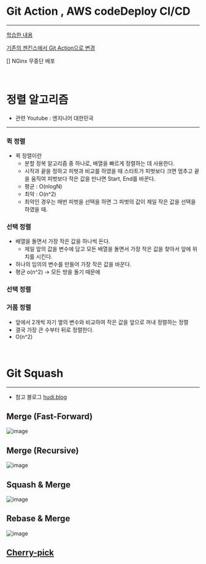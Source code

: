 # Git Action , AWS codeDeploy CI/CD

---

[학습한 내용](https://velog.io/@geon_km/Github-Actions-CI-CodeDeploy%EB%A1%9C-CICD-%EA%B5%AC%ED%98%84%ED%95%98%EA%B8%B0-vum9u82d)

[기존의 젠킨스에서 Git Action으로 변경](https://github.com/CS-tudy/CStudy_BackEnd)

[] NGinx 무중단 배포

<br/>

# 정렬 알고리즘
- 관련 Youtube : 엔지니어 대한민국

---

### 퀵 정렬 
- 퀵 정렬이란
  -   분할 정복 알고리즘 중 하나로, 배열을 빠르게 정렬하는 데 사용한다.
  -   시작과 끝을 정하고 피벗과 비교를 하였을 때 스타트가 피벗보다 크면 멈추고 끝을 움직여 피벗보다 작은 값을 만나면 Start, End를 바꾼다.
  -   평균 : O(nlogN)
  -   최악 : O(n^2)
    - 최악인 경우는 매번 피벗을 선택을 하면 그 피벗의 값이 제일 작은 값을 선택을 하였을 때.


### 선택 정렬
- 배열을 돌면서 가장 작은 값을 하나씩 돈다.
    - 제일 앞의 값을 변수에 담고 모든 배열을 돌면서 가장 작은 값을 찾아서 앞에 위치를 시킨다.
- 하나의 임의의 변수를 만들어 가장 작은 값을 바꾼다.
- 평균 o(n^2) → 모든 방을 돌기 때문에

### 선택 정렬

### 거품 정렬
- 앞에서 2개씩 자기 옆의 변수와 비교하여 작은 값을 앞으로 꺼내 정렬하는 정렬
- 결국 가장 큰 수부터 뒤로 정렬한다.
- O(n^2)

<br/>

# Git Squash

---

- 참고 블로그 [hudi.blog](https://hudi.blog/git-merge-squash-rebase/)

## Merge (Fast-Forward)
![image](https://github.com/KMGeon/devProject/assets/103854287/678c8a5d-ffe2-4916-887a-ffeb8d813879)

## Merge (Recursive)
![image](https://github.com/KMGeon/devProject/assets/103854287/41cdba9c-9f30-4c4a-ac2b-39493c1a454b)

## Squash & Merge
![image](https://github.com/KMGeon/devProject/assets/103854287/91a779cb-1f20-4879-9e3f-b8ac272f9c72)

## Rebase & Merge
![image](https://github.com/KMGeon/devProject/assets/103854287/44ea7db6-2c2f-461d-925f-1fe3d39f11ac)

## [Cherry-pick](https://git-scm.com/docs/git-cherry-pick)
